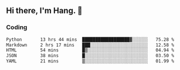 ## Hi there, I'm Hang. 👋

### Coding

<!--START_SECTION:waka-->

```txt
Python       13 hrs 44 mins  ██████████████████▓░░░░░░   75.28 %
Markdown     2 hrs 17 mins   ███░░░░░░░░░░░░░░░░░░░░░░   12.58 %
HTML         54 mins         █▒░░░░░░░░░░░░░░░░░░░░░░░   04.94 %
JSON         38 mins         █░░░░░░░░░░░░░░░░░░░░░░░░   03.50 %
YAML         21 mins         ▒░░░░░░░░░░░░░░░░░░░░░░░░   01.99 %
```

<!--END_SECTION:waka-->
